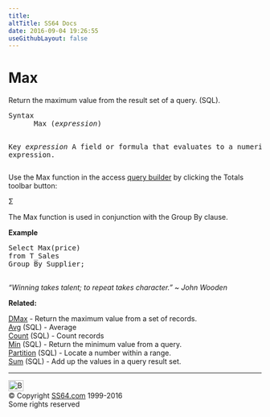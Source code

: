 ```yaml
---
title:
altTitle: SS64 Docs
date: 2016-09-04 19:26:55
useGithubLayout: false
---
```

<!-- #BeginLibraryItem "/Library/head_access.lbi" --><!-- #EndLibraryItem --><h1>Max</h1>
<p>  Return the maximum value from the result set of a query. (SQL).</p>
<pre>Syntax
      Max (<i>expression</i>)

Key
   <i>expression</i>   A field or formula that evaluates to a numeric expression.</pre>
<p>Use the Max function in the access <a href="syntax-functions.html">query builder</a> by clicking the Totals toolbar button:</p>
<p>Σ</p>
<p>The Max function is used in conjunction with the Group By clause.</p>
<p><b>Example</b></p>
<pre>Select Max(price) 
from T_Sales 
Group By Supplier;

</pre>
<p class="quote"><i>“Winning takes talent; to repeat takes character.” ~ John Wooden</i></p>
<p><b>Related:</b></p>
<p><a href="dmax.html">DMax</a> - Return the maximum value from a set of records.<br>
<a href="avg.html">Avg</a> (SQL) - Average<br>
<a href="count.html">Count</a> (SQL) - Count records<br>
<a href="min.html">
Min</a> (SQL) - Return the minimum value from a query.<br>
<a href="partition.html">Partition</a> (SQL) - Locate a number within a range.<br>
<a href="sum.html">Sum</a> (SQL) - Add up the values in a query result set.</p><!-- #BeginLibraryItem "/Library/foot_access.lbi" --><p>
<!-- access -->

<hr>
<div id="bl" class="footer"><a href="max.html#"><img src="../images/top.png" width="30" height="22" alt="Back to the Top"></a></div>
<div id="br" class="footer, tagline">© Copyright <a href="http://ss64.com/">SS64.com</a> 1999-2016<br>
Some rights reserved</div><!-- #EndLibraryItem -->

